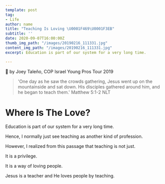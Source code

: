 ```yaml
---
template: post
tag:
- Life
author: name
title: "Teaching Is Loving \U0001F469‍\U0001F3EB"
subtitle: ''
date: 2020-09-07T16:00:00Z
thumb_img_path: "/images/20190216_111331.jpg"
content_img_path: "/images/20190216_111331.jpg"
excerpt: Education is part of our system for a very long time.

---
```

📸 by Joey Taleño, COP Israel Young Pros Tour 2019

> 'One day as he saw the crowds gathering, Jesus went up on the mountainside and sat down. His disciples gathered around him, and he began to teach them.' Matthew 5:1-2 NLT

# Where Is The Love?

Education is part of our system for a very long time.

Hence, I normally just see teaching as another kind of profession.

However, I realized from this passage that teaching is not just.

It is a privilege.

It is a way of loving people.

Jesus is a teacher and He loves people by teaching.